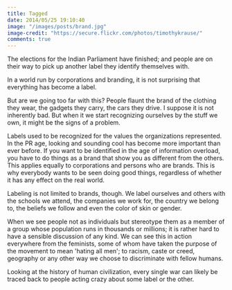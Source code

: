 ```yaml
---
title: Tagged
date: 2014/05/25 19:10:40
image: "/images/posts/brand.jpg"
image-credit: "https://secure.flickr.com/photos/timothykrause/"
comments: true
---
```


The elections for the Indian Parliament have finished; and people are on their way to pick up another label they identify themselves with.<span class="more"></span>

In a world run by corporations and branding, it is not surprising that everything has become a label.

But are we going too far with this? People flaunt the brand of the clothing they wear, the gadgets they carry, the cars they drive. I suppose it is not inherently bad. But when it we start recognizing ourselves by the stuff we own, it might be the signs of a problem.

Labels used to be recognized for the values the organizations represented. In the PR age, looking and sounding cool has become more important than ever before. If you want to be identified in the age of information overload, you have to do things as a brand that show you as different from the others. This applies equally to corporations and persons who are brands. This is why everybody wants to be seen doing good things, regardless of whether it has any effect on the real world.

Labeling is not limited to brands, though. We label ourselves and others with the schools we attend, the companies we work for, the country we belong to, the beliefs we follow and even the color of skin or gender. 

When we see people not as individuals but stereotype them as a member of a group whose population runs in thousands or millions; it is rather hard to have a sensible discussion of any kind. We can see this in action everywhere from the feminists, some of whom have taken the purpose of the movement to mean 'hating all men'; to racism, caste or creed, geography or any other way we choose to discriminate with fellow humans.

Looking at the history of human civilization, every single war can likely be traced back to people acting crazy about some label or the other.